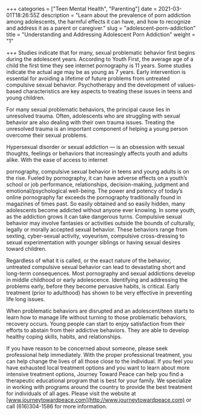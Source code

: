 +++
categories = ["Teen Mental Health", "Parenting"]
date = 2021-03-01T18:26:55Z
description = "Learn about the prevalence of porn addiction among adolescents, the harmful effects it can have, and how to recognize and address it as a parent or caregiver."
slug = "adolescent-porn-addiction"
title = "Understanding and Addressing Adolescent Porn Addiction"
weight = "1"

+++
Studies indicate that for many, sexual problematic behavior first begins during the adolescent years. According to Youth First, the average age of a child the first time they see internet pornography is 11 years. Some studies indicate the actual age may be as young as 7 years. Early intervention is essential for avoiding a lifetime of future problems from untreated compulsive sexual behavior. Psychotherapy and the development of values-based characteristics are key aspects to treating these issues in teens and young children.

For many sexual problematic behaviors, the principal cause lies in unresolved trauma. Often, adolescents who are struggling with sexual behavior are also dealing with their own trauma issues. Treating the unresolved trauma is an important component of helping a young person overcome their sexual problems.

Hypersexual disorder or sexual addiction — is an obsession with sexual thoughts, feelings or behaviors that increasingly affects youth and adults alike. With the ease of access to internet

pornography, compulsive sexual behavior in teens and young adults is on the rise. Fueled by pornography, it can have adverse effects on a youth’s school or job performance, relationships, decision-making, judgment and emotional/psychological well-being. The power and potency of today’s online pornography far exceeds the pornography traditionally found in magazines of times past. So easily obtained and so easily hidden, many adolescents become addicted without anyone ever knowing. In some youth, as the addiction grows it can take dangerous turns. Compulsive sexual behavior may involve fantasies or activities outside the bounds of culturally, legally or morally accepted sexual behavior. These behaviors range from sexting, cyber-sexual activity, voyeurism, compulsive cross-dressing to sexual experimentation with younger siblings or having sexual desires toward children.

Regardless of what it is called, or the exact nature of the behavior, untreated compulsive sexual behavior can lead to devastating short and long-term consequences. Most pornography and sexual addictions develop in middle childhood or early adolescence. Identifying and addressing the problems early, before they become pervasive habits, is critical. Early treatment (prior to adulthood) has shown to be very effective in preventing life long issues.

When problematic behaviors are disrupted and an adolescent/teen starts to learn how to manage life without turning to those problematic behaviors, recovery occurs. Young people can start to enjoy satisfaction from their efforts to abstain from their addictive behaviors. They are able to develop healthy coping skills, habits, and relationships.

  
If you have reason to be concerned about someone, please seek professional help immediately. With the proper professional treatment, you can help change the lives of all those close to the individual. If you feel you have exhausted local treatment options and you want to learn about more intensive treatment options, Journey Toward Peace can help you find a therapeutic educational program that is best for your family. We specialize in working with programs around the country to provide the best treatment for individuals of all ages. Please visit the website at [www.journeytowardpeace.com](http://www.journeytowardpeace.com) or call (616)304-1586 for more information.